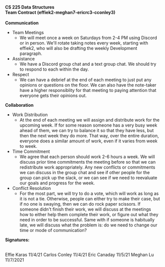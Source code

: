 **CS 225 Data Structures**
\
**Team Contract (effiek2-meghan7-ericrc3-cconley3)**
\
\
**Communication**
* Team Meetings
  * We will meet once a week on Saturdays from 2-4 PM using Discord or in person. We'll rotate taking notes every week, starting with effiek2, who will also be drafting the weekly Development paragraph.
* Assistance
  * We have a Discord group chat and a text group chat. We should try to respond to each within the day. 
* Respect
  * We can have a debrief at the end of each meeting to just put any opinions or questions on the floor. We can also have the note-taker have a higher responsiblity for that meeting to paying attention that everyone gets their opinions out.

**Collaboration**
* Work Distribution
  * At the end of each meeting we will assign and distribute work for the upcoming week. If for some reason someone has a very busy week ahead of them, we can try to balance it so that they have less, but then the next week they do more. That way, over the entire duration, everyone does a similar amount of work, even if it varies from week to week.
* Time Commitment
  * We agree that each person should work 2-6 hours a week. We will discuss prior time commitments the meeting before so that we can redistribute work appropriately. Any new conflicts or commitments we can discuss in the group chat and see if other people for the group can pick up the slack, or we can see if we need to reevaluate our goals and progress for the week. 
* Conflict Resolution
  * For the most part, we will try to do a vote, which will work as long as it is not a tie. Otherwise, people can either try to make their case, but if no one is swaying, then we can do rock paper scissors. If someone didn't finish their work, we will discuss at the meetings how to either help them complete their work, or figure out what they need in order to be successful. Same with if someone is habitually late, we will discuss what the problem is: do we need to change our time or mode of communication? 

**Signatures:**

\
Effie Karas 11/4/21
Carlos Conley 11/4/21
Eric Canaday 11/5/21
Meghan Lu 11/7/2021
